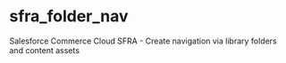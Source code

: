 # sfra_folder_nav
Salesforce Commerce Cloud SFRA - Create navigation via library folders and content assets
